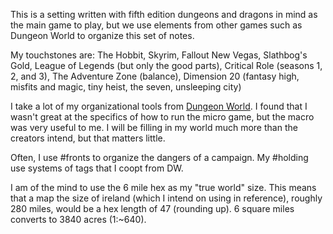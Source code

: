 This is a setting written with fifth edition dungeons and dragons in mind as the main game to play, but we use elements from other games such as Dungeon World to organize this set of notes.

My touchstones are: The Hobbit, Skyrim, Fallout New Vegas, Slathbog's Gold, League of Legends (but only the good parts), Critical Role (seasons 1, 2, and 3), The Adventure Zone (balance), Dimension 20 (fantasy high, misfits and magic, tiny heist, the seven, unsleeping city)

I take a lot of my organizational tools from [Dungeon World](https://www.dungeonworldsrd.com/). I found that I wasn't great at the specifics of how to run the micro game, but the macro was very useful to me. I will be filling in my world much more than the creators intend, but that matters little. 

Often, I use #fronts to organize the dangers of a campaign.
My #holding use systems of tags that I coopt from DW.

I am of the mind to use the 6 mile hex as my "true world" size. This means that a map the size of ireland (which I intend on using in reference), roughly 280 miles, would be a hex length of 47 (rounding up). 6 square miles converts to 3840 acres (1:~640).